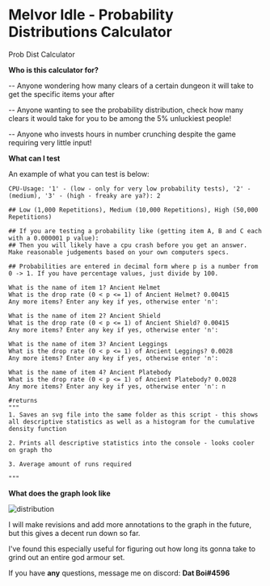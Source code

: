 # Melvor Idle - Probability Distributions Calculator
Prob Dist Calculator

**Who is this calculator for?**

-- Anyone wondering how many clears of a certain dungeon it will take to get the specific items your after

-- Anyone wanting to see the probability distribution, check how many clears it would take for you to be among the 5% unluckiest people!

-- Anyone who invests hours in number crunching despite the game requiring very little input!

**What can I test**

An example of what you can test is below:

```python3
CPU-Usage: '1' - (low - only for very low probability tests), '2' - (medium), '3' - (high - freaky are ya?): 2

## Low (1,000 Repetitions), Medium (10,000 Repetitions), High (50,000 Repetitions)

## If you are testing a probability like (getting item A, B and C each with a 0.000001 p value):
## Then you will likely have a cpu crash before you get an answer. Make reasonable judgements based on your own computers specs.

## Probabilities are entered in decimal form where p is a number from 0 -> 1. If you have percentage values, just divide by 100.

What is the name of item 1? Ancient Helmet
What is the drop rate (0 < p <= 1) of Ancient Helmet? 0.00415
Any more items? Enter any key if yes, otherwise enter 'n': 

What is the name of item 2? Ancient Shield
What is the drop rate (0 < p <= 1) of Ancient Shield? 0.00415
Any more items? Enter any key if yes, otherwise enter 'n': 

What is the name of item 3? Ancient Leggings
What is the drop rate (0 < p <= 1) of Ancient Leggings? 0.0028
Any more items? Enter any key if yes, otherwise enter 'n': 

What is the name of item 4? Ancient Platebody
What is the drop rate (0 < p <= 1) of Ancient Platebody? 0.0028
Any more items? Enter any key if yes, otherwise enter 'n': n

#returns
"""
1. Saves an svg file into the same folder as this script - this shows all descriptive statistics as well as a histogram for the cumulative density function

2. Prints all descriptive statistics into the console - looks cooler on graph tho 

3. Average amount of runs required

"""
```
**What does the graph look like**


![distribution](https://user-images.githubusercontent.com/47137792/170841934-b9b272cf-3f36-4633-9594-b15bfce7f99b.svg)


I will make revisions and add more annotations to the graph in the future, but this gives a decent run down so far.

I've found this especially useful for figuring out how long its gonna take to grind out an entire god armour set.


If you have **any** questions, message me on discord: **Dat Boi#4596**
